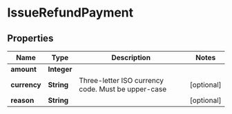# IssueRefundPayment

## Properties
Name | Type | Description | Notes
------------ | ------------- | ------------- | -------------
**amount** | **Integer** |  | 
**currency** | **String** | Three-letter ISO currency code. Must be upper-case |  [optional]
**reason** | **String** |  |  [optional]
